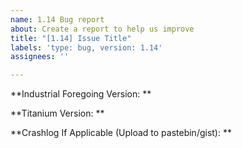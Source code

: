 ```yaml
---
name: 1.14 Bug report
about: Create a report to help us improve
title: "[1.14] Issue Title"
labels: 'type: bug, version: 1.14'
assignees: ''

---
```


**Industrial Foregoing Version: **

**Titanium Version: **

**Crashlog If Applicable (Upload to pastebin/gist): **

